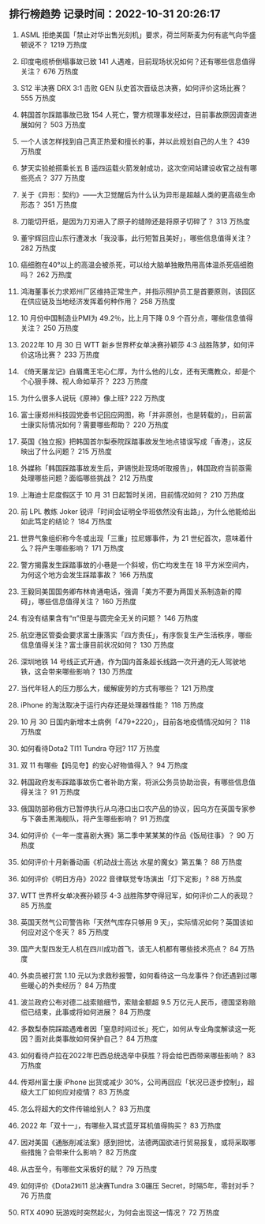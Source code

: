 
## 排行榜趋势 记录时间：2022-10-31 20:26:17
  
  1. ASML 拒绝美国「禁止对华出售光刻机」要求，荷兰阿斯麦为何有底气向华盛顿说不？ 1219 万热度
    
  2. 印度电缆桥倒塌事故已致 141 人遇难，目前现场状况如何？还有哪些信息值得关注？ 676 万热度
    
  3. S12 半决赛 DRX 3:1 击败 GEN 队史首次晋级总决赛，如何评价这场比赛？ 555 万热度
    
  4. 韩国首尔踩踏事故已致 154 人死亡，警方梳理事发经过，目前事故原因调查进展如何？ 503 万热度
    
  5. 一个人该怎样找到自己真正热爱和擅长的事，并以此规划自己的人生？ 439 万热度
    
  6. 梦天实验舱搭乘长五 B 遥四运载火箭发射成功，这次空间站建设收官之战有哪些亮点？ 377 万热度
    
  7. 关于《异形：契约》——大卫觉醒后为什么认为异形是超越人类的更高级生命形态？ 351 万热度
    
  8. 刀能切开纸，是因为刀刃进入了原子的缝隙还是将原子切碎了？ 313 万热度
    
  9. 董宇辉回应山东行遭泼水「我没事，此行短暂且美好」，哪些信息值得关注？ 282 万热度
    
  10. 癌细胞在40°以上的高温会被杀死，可以给大脑单独散热用高体温杀死癌细胞吗？ 262 万热度
    
  11. 鸿海董事长力求郑州厂区维持正常生产，并指示照护员工是首要原则，该园区在供应链及当地经济发挥着何种作用？ 258 万热度
    
  12. 10 月份中国制造业PMI为 49.2％，比上月下降 0.9 个百分点，哪些信息值得关注？ 250 万热度
    
  13. 2022年 10 月 30 日 WTT 新乡世界杯女单决赛孙颖莎 4:3 战胜陈梦，如何评价这场比赛？ 233 万热度
    
  14. 《倚天屠龙记》白眉鹰王宅心仁厚，为什么他的儿女，还有天鹰教众，却是个个心狠手辣、视人命如草芥？ 223 万热度
    
  15. 为什么很多人说玩《原神》像上班? 222 万热度
    
  16. 富士康郑州科技园党委书记回应网图，称「并非原创，也是转载的」，目前富士康实际情况如何？需要哪些帮助？ 220 万热度
    
  17. 英国《独立报》把韩国首尔梨泰院踩踏事故发生地点错误写成「香港」，这反映出了什么问题？ 215 万热度
    
  18. 外媒称「韩国踩踏事故发生后，尹锡悦赴现场听取报告」，韩国政府当前亟需处理哪些问题？面临哪些挑战？ 212 万热度
    
  19. 上海迪士尼度假区于 10 月 31 日起暂时关闭，目前情况如何？ 210 万热度
    
  20. 前 LPL 教练 Joker 锐评「时间会证明全华班依然没有出路」，为什么他能给出如此笃定的结论？ 184 万热度
    
  21. 世界气象组织称今冬或出现「三重」拉尼娜事件，为 21 世纪首次，意味着什么？将产生哪些影响？ 171 万热度
    
  22. 警方揭露发生踩踏事故的小巷是一个斜坡，伤亡均发生在 18 平方米空间内，为何这个地方会发生踩踏事故？ 166 万热度
    
  23. 王毅同美国国务卿布林肯通电话，强调「美方不要为两国关系制造新的障碍」，哪些信息值得关注？ 160 万热度
    
  24. 有没有结果含有“π”但是与圆完全无关的问题？ 146 万热度
    
  25. 航空港区管委会要求富士康落实「四方责任」，有序恢复生产生活秩序，哪些信息值得关注？富士康目前状况如何？ 130 万热度
    
  26. 深圳地铁 14 号线正式开通，作为国内首条超长线路一次开通的无人驾驶地铁，这会带来哪些影响？ 130 万热度
    
  27. 当代年轻人的压力那么大，缓解疲劳的方式有哪些？ 121 万热度
    
  28. iPhone 的淘汰取决于运行内存还是处理器性能？ 118 万热度
    
  29. 10 月 30 日国内新增本土病例「479+2220」，目前各地疫情情况如何？ 118 万热度
    
  30. 如何看待Dota2 TI11 Tundra 夺冠? 117 万热度
    
  31. 双 11 有哪些【妈见夸】的安心好物值得入？ 94 万热度
    
  32. 韩国政府发布踩踏事故伤亡者补助方案，将派公务员协助治丧，有哪些信息值得关注？ 91 万热度
    
  33. 俄国防部称俄方已暂停执行从乌港口出口农产品的协议，因乌方在英国专家参与下袭击黑海舰队，将产生哪些影响？ 91 万热度
    
  34. 如何评价《一年一度喜剧大赛》第二季中某某某的作品《饭局往事》？ 90 万热度
    
  35. 如何评价十月新番动画《机动战士高达 水星的魔女》第五集？ 88 万热度
    
  36. 如何评价《明日方舟》2022 音律联觉专场演出「灯下定影」? 88 万热度
    
  37. WTT 世界杯女单决赛孙颖莎 4-3 战胜陈梦夺得冠军，如何评价二人的表现？ 85 万热度
    
  38. 英国天然气公司警告称「天然气库存只够用 9 天」，实际情况如何？英国该如何应对这个冬天？ 85 万热度
    
  39. 国产大型四发无人机在四川成功首飞，该无人机都有哪些技术亮点？ 84 万热度
    
  40. 外卖员被打赏 1.10 元以为求救秒报警，如何看待这一乌龙事件？你还遇到过哪些暖心的外卖经历？ 84 万热度
    
  41. 波兰政府公布对德二战索赔细节，索赔金额超 9.5 万亿元人民币，德国坚称赔偿已结束，此事或将如何进展？ 84 万热度
    
  42. 多数梨泰院踩踏遇难者因「窒息时间过长」死亡，如何从专业角度解读这一死因？面对此类事故如何保护自己？ 84 万热度
    
  43. 如何看待卢拉在2022年巴西总统选举中获胜？将会给巴西带来哪些影响？ 83 万热度
    
  44. 传郑州富士康 iPhone 出货或减少 30%，公司再回应「状况已逐步控制」，超级大工厂如何应对疫情？ 83 万热度
    
  45. 怎么将超大的文件传输给别人？ 83 万热度
    
  46. 2022 年「双十一」，有哪些入耳式蓝牙耳机值得购买？ 83 万热度
    
  47. 因对美国《通胀削减法案》感到担忧，法德两国欲进行贸易报复，或将采取哪些措施？会带来什么影响？ 82 万热度
    
  48. 从古至今，有哪些文采极好的赋？ 79 万热度
    
  49. 如何评价《Dota2》ti11 总决赛Tundra  3:0碾压 Secret，时隔5年，零封对手？ 76 万热度
    
  50. RTX 4090 玩游戏时突然起火，为何会出现这一情况？ 72 万热度
    